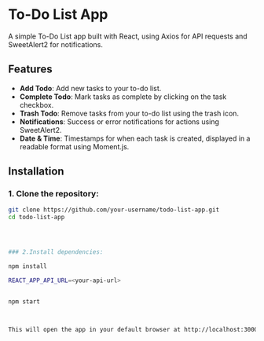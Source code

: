 # To-Do List App

A simple To-Do List app built with React, using Axios for API requests and SweetAlert2 for notifications.

## Features

- **Add Todo**: Add new tasks to your to-do list.
- **Complete Todo**: Mark tasks as complete by clicking on the task checkbox.
- **Trash Todo**: Remove tasks from your to-do list using the trash icon.
- **Notifications**: Success or error notifications for actions using SweetAlert2.
- **Date & Time**: Timestamps for when each task is created, displayed in a readable format using Moment.js.

## Installation

### 1. Clone the repository:

```bash
git clone https://github.com/your-username/todo-list-app.git
cd todo-list-app




### 2.Install dependencies:

npm install

REACT_APP_API_URL=<your-api-url>


npm start



This will open the app in your default browser at http://localhost:3000.